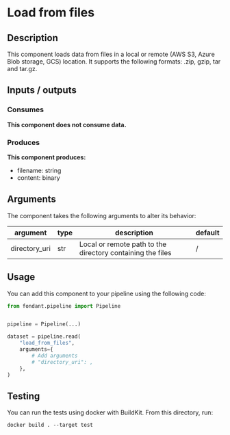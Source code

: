 # Load from files

## Description
This component loads data from files in a local or remote (AWS S3, Azure Blob storage, GCS) 
location. It supports the following formats: .zip, gzip, tar and tar.gz.


## Inputs / outputs

### Consumes


**This component does not consume data.**



### Produces
**This component produces:**

- filename: string
- content: binary



## Arguments

The component takes the following arguments to alter its behavior:

| argument | type | description | default |
| -------- | ---- | ----------- | ------- |
| directory_uri | str | Local or remote path to the directory containing the files | / |

## Usage

You can add this component to your pipeline using the following code:

```python
from fondant.pipeline import Pipeline


pipeline = Pipeline(...)

dataset = pipeline.read(
    "load_from_files",
    arguments={
        # Add arguments
        # "directory_uri": ,
    },
)
```

## Testing

You can run the tests using docker with BuildKit. From this directory, run:
```
docker build . --target test
```
